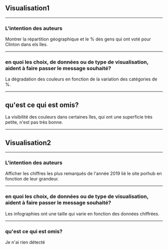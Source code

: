 
## Visualisation1

***

### L'intention des auteurs

Montrer la répartition géographique et le % des gens qui ont voté pour Clinton dans els îles.
***

### en quoi les choix, de données ou de type de visualisation, aident à faire passer le message souhaité?

La dégradation des couleurs en fonction de la variation des catégories de %.

***

## qu'est ce qui est omis?

La visibilité des couleurs dans certaines îles, qui ont une superficie très petite, n'est pas très bonne.

***

## Visualisation2

***

### L'intention des auteurs

Afficher les chiffres les plus remarqués de l'année 2019 lié le site porhub en fonction de leur grandeur.
***

### en quoi les choix, de données ou de type de visualisation, aident à faire passer le message souhaité?

Les infographies ont une taille qui varie en fonction des données chiffrées.

***

### qu'est ce qui est omis?

Je n'ai rien détecté

